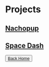# Projects

## [Nachopup](https://locuroid.github.io/projects/nachopup)

## [Space Dash](https://locuroid.github.io/projects/space-dash)

<button><a href="https://locuroid.github.io/">Back Home</a></button>

